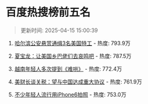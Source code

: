 # 百度热搜榜前五名

> 更新时间: 2025-04-15 15:00:39

1. [哈尔滨公安悬赏通缉3名美国特工](https://www.baidu.com/s?ie=UTF-8&wd=%E5%93%88%E5%B0%94%E6%BB%A8%E5%85%AC%E5%AE%89%E6%82%AC%E8%B5%8F%E9%80%9A%E7%BC%893%E5%90%8D%E7%BE%8E%E5%9B%BD%E7%89%B9%E5%B7%A5) - 热度: 793.9万

2. [夏宝龙：让美国乡巴佬们去哀鸣吧](https://www.baidu.com/s?ie=UTF-8&wd=%E5%A4%8F%E5%AE%9D%E9%BE%99%EF%BC%9A%E8%AE%A9%E7%BE%8E%E5%9B%BD%E4%B9%A1%E5%B7%B4%E4%BD%AC%E4%BB%AC%E5%8E%BB%E5%93%80%E9%B8%A3%E5%90%A7) - 热度: 787.5万

3. [越南年轻人多次提到《难哄》](https://www.baidu.com/s?ie=UTF-8&wd=%E8%B6%8A%E5%8D%97%E5%B9%B4%E8%BD%BB%E4%BA%BA%E5%A4%9A%E6%AC%A1%E6%8F%90%E5%88%B0%E3%80%8A%E9%9A%BE%E5%93%84%E3%80%8B) - 热度: 772.4万

4. [美财长谈关税：望与中国达成重大协议](https://www.baidu.com/s?ie=UTF-8&wd=%E7%BE%8E%E8%B4%A2%E9%95%BF%E8%B0%88%E5%85%B3%E7%A8%8E%EF%BC%9A%E6%9C%9B%E4%B8%8E%E4%B8%AD%E5%9B%BD%E8%BE%BE%E6%88%90%E9%87%8D%E5%A4%A7%E5%8D%8F%E8%AE%AE) - 热度: 761.9万

5. [不少年轻人流行用iPhone6拍照](https://www.baidu.com/s?ie=UTF-8&wd=%E4%B8%8D%E5%B0%91%E5%B9%B4%E8%BD%BB%E4%BA%BA%E6%B5%81%E8%A1%8C%E7%94%A8iPhone6%E6%8B%8D%E7%85%A7) - 热度: 753.0万